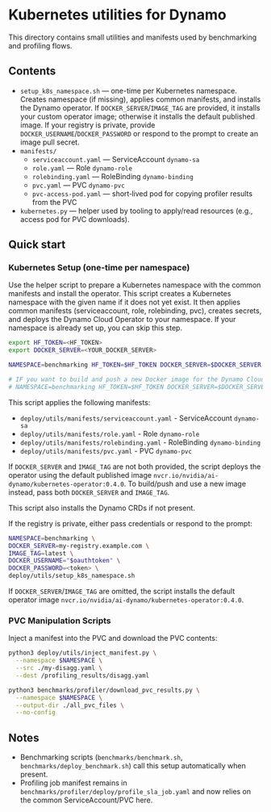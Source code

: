 # Kubernetes utilities for Dynamo

This directory contains small utilities and manifests used by benchmarking and profiling flows.

## Contents

- `setup_k8s_namespace.sh` — one-time per Kubernetes namespace. Creates namespace (if missing), applies common manifests, and installs the Dynamo operator. If `DOCKER_SERVER`/`IMAGE_TAG` are provided, it installs your custom operator image; otherwise it installs the default published image. If your registry is private, provide `DOCKER_USERNAME`/`DOCKER_PASSWORD` or respond to the prompt to create an image pull secret.
- `manifests/`
  - `serviceaccount.yaml` — ServiceAccount `dynamo-sa`
  - `role.yaml` — Role `dynamo-role`
  - `rolebinding.yaml` — RoleBinding `dynamo-binding`
  - `pvc.yaml` — PVC `dynamo-pvc`
  - `pvc-access-pod.yaml` — short‑lived pod for copying profiler results from the PVC
- `kubernetes.py` — helper used by tooling to apply/read resources (e.g., access pod for PVC downloads).

## Quick start

### Kubernetes Setup (one-time per namespace)

Use the helper script to prepare a Kubernetes namespace with the common manifests and install the operator.
This script creates a Kubernetes namespace with the given name if it does not yet exist. It then applies common manifests (serviceaccount, role, rolebinding, pvc), creates secrets, and deploys the Dynamo Cloud Operator to your namespace.
If your namespace is already set up, you can skip this step.

```bash
export HF_TOKEN=<HF_TOKEN>
export DOCKER_SERVER=<YOUR_DOCKER_SERVER>

NAMESPACE=benchmarking HF_TOKEN=$HF_TOKEN DOCKER_SERVER=$DOCKER_SERVER deploy/utils/setup_k8s_namespace.sh

# IF you want to build and push a new Docker image for the Dynamo Cloud Operator, include an IMAGE_TAG
# NAMESPACE=benchmarking HF_TOKEN=$HF_TOKEN DOCKER_SERVER=$DOCKER_SERVER IMAGE_TAG=latest deploy/utils/setup_k8s_namespace.sh
```

This script applies the following manifests:

- `deploy/utils/manifests/serviceaccount.yaml` - ServiceAccount `dynamo-sa`
- `deploy/utils/manifests/role.yaml` - Role `dynamo-role`
- `deploy/utils/manifests/rolebinding.yaml` - RoleBinding `dynamo-binding`
- `deploy/utils/manifests/pvc.yaml` - PVC `dynamo-pvc`

If `DOCKER_SERVER` and `IMAGE_TAG` are not both provided, the script deploys the operator using the default published image `nvcr.io/nvidia/ai-dynamo/kubernetes-operator:0.4.0`.
To build/push and use a new image instead, pass both `DOCKER_SERVER` and `IMAGE_TAG`.

This script also installs the Dynamo CRDs if not present.

If the registry is private, either pass credentials or respond to the prompt:

```bash
NAMESPACE=benchmarking \
DOCKER_SERVER=my-registry.example.com \
IMAGE_TAG=latest \
DOCKER_USERNAME="$oauthtoken" \
DOCKER_PASSWORD=<token> \
deploy/utils/setup_k8s_namespace.sh
```

If `DOCKER_SERVER`/`IMAGE_TAG` are omitted, the script installs the default operator image `nvcr.io/nvidia/ai-dynamo/kubernetes-operator:0.4.0`.

### PVC Manipulation Scripts

Inject a manifest into the PVC and download the PVC contents:

```bash
python3 deploy/utils/inject_manifest.py \
  --namespace $NAMESPACE \
  --src ./my-disagg.yaml \
  --dest /profiling_results/disagg.yaml

python3 benchmarks/profiler/download_pvc_results.py \
  --namespace $NAMESPACE \
  --output-dir ./all_pvc_files \
  --no-config
```

## Notes

- Benchmarking scripts (`benchmarks/benchmark.sh`, `benchmarks/deploy_benchmark.sh`) call this setup automatically when present.
- Profiling job manifest remains in `benchmarks/profiler/deploy/profile_sla_job.yaml` and now relies on the common ServiceAccount/PVC here.
